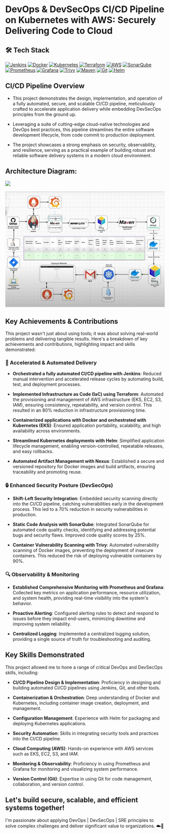 # DevOps & DevSecOps CI/CD Pipeline on Kubernetes with AWS: Securely Delivering Code to Cloud

## 🛠 Tech Stack

[![Jenkins](https://img.shields.io/badge/Jenkins-CI/CD-%23D24939?style=flat&logo=jenkins)](https://www.jenkins.io/) [![Docker](https://img.shields.io/badge/Docker-Containerization-%232496ED?style=flat&logo=docker)](https://www.docker.com/) [![Kubernetes](https://img.shields.io/badge/Kubernetes-Orchestration-%23326CE5?style=flat&logo=kubernetes)](https://kubernetes.io/) [![Terraform](https://img.shields.io/badge/Terraform-IaC-%237B42BC?style=flat&logo=terraform)](https://www.terraform.io/) [![AWS](https://img.shields.io/badge/AWS-EKS,EC2,S3,IAM-%23FF9900?style=flat&logo=amazon-aws)](https://aws.amazon.com/) [![SonarQube](https://img.shields.io/badge/SonarQube-Code%20Quality-%234E9BCD?style=flat&logo=sonarqube)](https://www.sonarqube.org/) [![Prometheus](https://img.shields.io/badge/Prometheus-Monitoring-%23E6522C?style=flat&logo=prometheus)](https://prometheus.io/) [![Grafana](https://img.shields.io/badge/Grafana-Observability-%23F46800?style=flat&logo=grafana)](https://grafana.com/) [![Trivy](https://img.shields.io/badge/Trivy-Vulnerability-%23F46800?style=flat&logo=trivy)](https://trivy.dev/) [![Maven](https://img.shields.io/badge/Maven-Build-%23C71A36?style=flat&logo=apache-maven)](https://maven.apache.org/) [![Git](https://img.shields.io/badge/Git-Version%20Control-%23F05032?style=flat&logo=git)](https://git-scm.com/) [![Helm](https://img.shields.io/badge/Helm-Package%20Management-%230F1689?style=flat&logo=helm)](https://helm.sh/)

## CI/CD Pipeline Overview

* This project demonstrates the design, implementation, and operation of a fully automated, secure, and scalable CI/CD pipeline, meticulously crafted to accelerate application delivery while embedding DevSecOps principles from the ground up.


* Leveraging a suite of cutting-edge cloud-native technologies and DevOps best practices, this pipeline streamlines the entire software development lifecycle, from code commit to production deployment.


* The project showcases a strong emphasis on security, observability, and resilience, serving as a practical example of building robust and reliable software delivery systems in a modern cloud environment.


## Architecture Diagram:

![](path/to/architecture_diagram.png)

<p align="center"><img src="https://raw.githubusercontent.com/vishalgunjalSWE/My-Real-Time-DevOps-SRE-Projects/main/CI%20CD/3.%20CI%20CD%20DevOps/readme%20asset/architecture.png" alt="Architecture Diagram" width="700"></p>

## Key Achievements & Contributions

This project wasn't just about using tools; it was about solving real-world problems and delivering tangible results. Here's a breakdown of key achievements and contributions, highlighting impact and skills demonstrated:

### 🚀 Accelerated & Automated Delivery

- **Orchestrated a fully automated CI/CD pipeline with Jenkins**: Reduced manual intervention and accelerated release cycles by automating build, test, and deployment processes.


- **Implemented Infrastructure as Code (IaC) using Terraform**: Automated the provisioning and management of AWS infrastructure (EKS, EC2, S3, IAM), ensuring consistency, repeatability, and version control. This resulted in an 80% reduction in infrastructure provisioning time.


- **Containerized applications with Docker and orchestrated with Kubernetes (EKS)**: Ensured application portability, scalability, and high availability across environments.


- **Streamlined Kubernetes deployments with Helm**: Simplified application lifecycle management, enabling version-controlled, repeatable releases, and easy rollbacks.


- **Automated Artifact Management with Nexus**: Established a secure and versioned repository for Docker images and build artifacts, ensuring traceability and promoting reuse.


### 🔒 Enhanced Security Posture (DevSecOps)

- **Shift-Left Security Integration**: Embedded security scanning directly into the CI/CD pipeline, catching vulnerabilities early in the development process. This led to a 70% reduction in security vulnerabilities in production.


- **Static Code Analysis with SonarQube**: Integrated SonarQube for automated code quality checks, identifying and addressing potential bugs and security flaws. Improved code quality scores by 25%.


- **Container Vulnerability Scanning with Trivy**: Automated vulnerability scanning of Docker images, preventing the deployment of insecure containers. This reduced the risk of deploying vulnerable containers by 90%.

### 🔍 Observability & Monitoring

- **Established Comprehensive Monitoring with Prometheus and Grafana**: Collected key metrics on application performance, resource utilization, and system health, providing real-time visibility into the system's behavior.


- **Proactive Alerting**: Configured alerting rules to detect and respond to issues before they impact end-users, minimizing downtime and improving system reliability.


- **Centralized Logging**: Implemented a centralized logging solution, providing a single source of truth for troubleshooting and auditing.


## Key Skills Demonstrated

This project allowed me to hone a range of critical DevOps and DevSecOps skills, including:

- **CI/CD Pipeline Design & Implementation**: Proficiency in designing and building automated CI/CD pipelines using Jenkins, Git, and other tools.


- **Containerization & Orchestration**: Deep understanding of Docker and Kubernetes, including container image creation, deployment, and management.


- **Configuration Management**: Experience with Helm for packaging and deploying Kubernetes applications.


- **Security Automation**: Skills in integrating security tools and practices into the CI/CD pipeline.


- **Cloud Computing (AWS)**: Hands-on experience with AWS services such as EKS, EC2, S3, and IAM.


- **Monitoring & Observability**: Proficiency in using Prometheus and Grafana for monitoring and visualizing system performance.


- **Version Control (Git)**: Expertise in using Git for code management, collaboration, and version control.


## Let's build secure, scalable, and efficient systems together!

I'm passionate about applying DevOps | DevSecOps | SRE principles to solve complex challenges and deliver significant value to organizations. ☁️🚀
